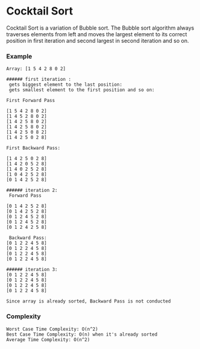 # Cocktail Sort
Cocktail Sort is a variation of Bubble sort. The Bubble sort algorithm always traverses elements from left and moves the largest element to its correct position in first iteration and second largest in second iteration and so on.

### Example 
```
Array: [1 5 4 2 8 0 2]

###### first iteration :
 gets biggest element to the last position:
 gets smallest element to the first position and so on:

First Forward Pass

[1 5 4 2 8 0 2]
[1 4 5 2 8 0 2]
[1 4 2 5 8 0 2]
[1 4 2 5 8 0 2]
[1 4 2 5 0 8 2]
[1 4 2 5 0 2 8]

First Backward Pass:

[1 4 2 5 0 2 8]
[1 4 2 0 5 2 8]
[1 4 0 2 5 2 8]
[1 0 4 2 5 2 8]
[0 1 4 2 5 2 8]

###### iteration 2:
 Forward Pass

[0 1 4 2 5 2 8]
[0 1 4 2 5 2 8]
[0 1 2 4 5 2 8]
[0 1 2 4 5 2 8]
[0 1 2 4 2 5 8]

 Backward Pass:
[0 1 2 2 4 5 8]
[0 1 2 2 4 5 8]
[0 1 2 2 4 5 8]
[0 1 2 2 4 5 8]

###### iteration 3:
[0 1 2 2 4 5 8]
[0 1 2 2 4 5 8]
[0 1 2 2 4 5 8]
[0 1 2 2 4 5 8]

Since array is already sorted, Backward Pass is not conducted

```

### Complexity
```
Worst Case Time Complexity: O(n^2)
Best Case Time Complexity: O(n) when it's already sorted
Average Time Complexity: O(n^2)
```